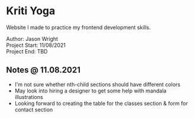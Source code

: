 # Kriti Yoga
Website I made to practice my frontend development skills.

Author: Jason Wright  
Project Start: 11/08/2021  
Project End: TBD  

## Notes @ 11.08.2021
* I'm not sure whether nth-child sections should have different colors
* May look into hiring a designer to get some help with mandala illustrations
* Looking forward to creating the table for the classes section & form for contact section